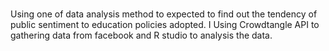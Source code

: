 # 
Using one of data analysis method to expected to find out the tendency of public sentiment to
education policies adopted. 
I Using Crowdtangle API  to gathering data from facebook  and R studio to  analysis the data.
